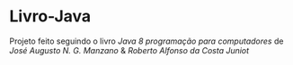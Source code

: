 # Livro-Java
Projeto feito seguindo o livro _Java 8 programação para computadores_ de _José Augusto N. G. Manzano_ & _Roberto Alfonso da Costa Juniot_
